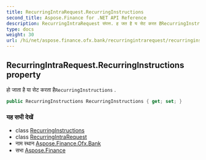 ```yaml
---
title: RecurringIntraRequest.RecurringInstructions
second_title: Aspose.Finance for .NET API Reference
description: RecurringIntraRequest संपत्त. ह जत है य सेट करत हैRecurringInstructions .
type: docs
weight: 30
url: /hi/net/aspose.finance.ofx.bank/recurringintrarequest/recurringinstructions/
---
```

## RecurringIntraRequest.RecurringInstructions property

हो जाता है या सेट करता है`RecurringInstructions` .

```csharp
public RecurringInstructions RecurringInstructions { get; set; }
```

### यह सभी देखें

* class [RecurringInstructions](../../../aspose.finance.ofx/recurringinstructions/)
* class [RecurringIntraRequest](../)
* नाम स्थान [Aspose.Finance.Ofx.Bank](../../recurringintrarequest/)
* सभा [Aspose.Finance](../../../)


